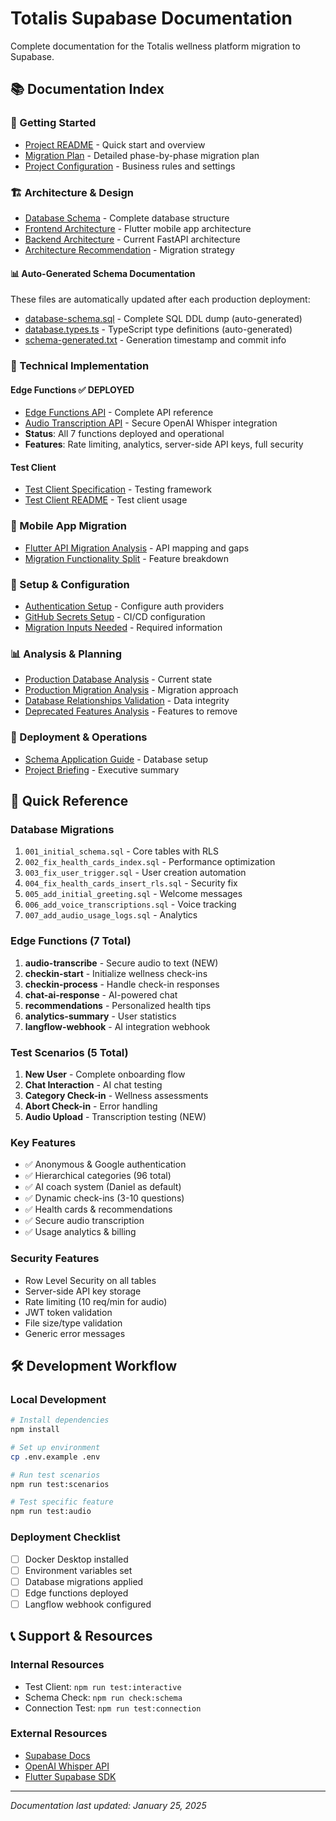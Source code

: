 # Totalis Supabase Documentation

Complete documentation for the Totalis wellness platform migration to Supabase.

## 📚 Documentation Index

### 🎯 Getting Started
- [Project README](../README.md) - Quick start and overview
- [Migration Plan](../migration-plan.md) - Detailed phase-by-phase migration plan
- [Project Configuration](../PROJECT-CONFIG.md) - Business rules and settings

### 🏗️ Architecture & Design
- [Database Schema](../supabase-database-schema.md) - Complete database structure
- [Frontend Architecture](../frontend-architecture.md) - Flutter mobile app architecture
- [Backend Architecture](../backend-architecture.md) - Current FastAPI architecture
- [Architecture Recommendation](../architecture-recommendation.md) - Migration strategy

#### 📊 Auto-Generated Schema Documentation
These files are automatically updated after each production deployment:
- [database-schema.sql](database-schema.sql) - Complete SQL DDL dump (auto-generated)
- [database.types.ts](database.types.ts) - TypeScript type definitions (auto-generated)
- [schema-generated.txt](schema-generated.txt) - Generation timestamp and commit info

### 🔧 Technical Implementation

#### Edge Functions ✅ DEPLOYED
- [Edge Functions API](../EDGE_FUNCTIONS_API.md) - Complete API reference
- [Audio Transcription API](audio-transcription-api.md) - Secure OpenAI Whisper integration
- **Status**: All 7 functions deployed and operational
- **Features**: Rate limiting, analytics, server-side API keys, full security

#### Test Client
- [Test Client Specification](../supabase-test-client-specification.md) - Testing framework
- [Test Client README](../src/test-client/README.md) - Test client usage

### 📱 Mobile App Migration
- [Flutter API Migration Analysis](../flutter-api-migration-analysis.md) - API mapping and gaps
- [Migration Functionality Split](../migration-functionality-split.md) - Feature breakdown

### 🔐 Setup & Configuration
- [Authentication Setup](../AUTH_SETUP.md) - Configure auth providers
- [GitHub Secrets Setup](../GITHUB_SECRETS_SETUP.md) - CI/CD configuration
- [Migration Inputs Needed](../MIGRATION-INPUTS-NEEDED.md) - Required information

### 📊 Analysis & Planning
- [Production Database Analysis](../production-database-analysis.md) - Current state
- [Production Migration Analysis](../production-migration-analysis.md) - Migration approach
- [Database Relationships Validation](../database-relationships-validation.md) - Data integrity
- [Deprecated Features Analysis](../deprecated-features-analysis.md) - Features to remove

### 🚀 Deployment & Operations
- [Schema Application Guide](../SCHEMA_APPLICATION.md) - Database setup
- [Project Briefing](../project-briefing.md) - Executive summary

## 📝 Quick Reference

### Database Migrations
1. `001_initial_schema.sql` - Core tables with RLS
2. `002_fix_health_cards_index.sql` - Performance optimization
3. `003_fix_user_trigger.sql` - User creation automation
4. `004_fix_health_cards_insert_rls.sql` - Security fix
5. `005_add_initial_greeting.sql` - Welcome messages
6. `006_add_voice_transcriptions.sql` - Voice tracking
7. `007_add_audio_usage_logs.sql` - Analytics

### Edge Functions (7 Total)
1. **audio-transcribe** - Secure audio to text (NEW)
2. **checkin-start** - Initialize wellness check-ins
3. **checkin-process** - Handle check-in responses
4. **chat-ai-response** - AI-powered chat
5. **recommendations** - Personalized health tips
6. **analytics-summary** - User statistics
7. **langflow-webhook** - AI integration webhook

### Test Scenarios (5 Total)
1. **New User** - Complete onboarding flow
2. **Chat Interaction** - AI chat testing
3. **Category Check-in** - Wellness assessments
4. **Abort Check-in** - Error handling
5. **Audio Upload** - Transcription testing (NEW)

### Key Features
- ✅ Anonymous & Google authentication
- ✅ Hierarchical categories (96 total)
- ✅ AI coach system (Daniel as default)
- ✅ Dynamic check-ins (3-10 questions)
- ✅ Health cards & recommendations
- ✅ Secure audio transcription
- ✅ Usage analytics & billing

### Security Features
- Row Level Security on all tables
- Server-side API key storage
- Rate limiting (10 req/min for audio)
- JWT token validation
- File size/type validation
- Generic error messages

## 🛠️ Development Workflow

### Local Development
```bash
# Install dependencies
npm install

# Set up environment
cp .env.example .env

# Run test scenarios
npm run test:scenarios

# Test specific feature
npm run test:audio
```

### Deployment Checklist
- [ ] Docker Desktop installed
- [ ] Environment variables set
- [ ] Database migrations applied
- [ ] Edge functions deployed
- [ ] Langflow webhook configured

## 📞 Support & Resources

### Internal Resources
- Test Client: `npm run test:interactive`
- Schema Check: `npm run check:schema`
- Connection Test: `npm run test:connection`

### External Resources
- [Supabase Docs](https://supabase.com/docs)
- [OpenAI Whisper API](https://platform.openai.com/docs/guides/speech-to-text)
- [Flutter Supabase SDK](https://pub.dev/packages/supabase_flutter)

---

*Documentation last updated: January 25, 2025*